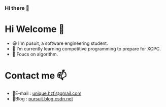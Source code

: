 ### Hi there 👋

<!--
**unique-pure/unique-pure** is a ✨ _special_ ✨ repository because its `README.md` (this file) appears on your GitHub profile.

Here are some ideas to get you started:

- 🔭 I’m currently working on ...
- 🌱 I’m currently learning ...
- 👯 I’m looking to collaborate on ...
- 🤔 I’m looking for help with ...
- 💬 Ask me about ...
- 📫 How to reach me: ...
- 😄 Pronouns: ...
- ⚡ Fun fact: ...
-->
# Hi Welcome 👋
- 😀 I'm pusuit, a software engineering student.
- 🌱 I’m currently learning competitive programming to prepare for XCPC.
- 💫 Foucs on algorithm.
# Contact me 📫
- 💬E-mail : [unique.hzf.@gmail.com](https://unique.hzf@gmail.com)
- 💬Blog : [pursuit.blog.csdn.net](https://blog.csdn.net/hzf0701?spm=1001.2101.3001.5343)
  
